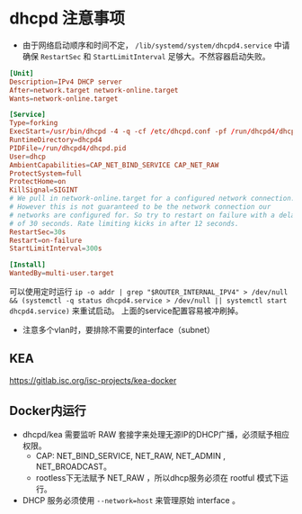 # dhcpd 注意事项

- 由于网络启动顺序和时间不定， `/lib/systemd/system/dhcpd4.service` 中请确保 `RestartSec` 和 `StartLimitInterval` 足够大。不然容器启动失败。

```conf
[Unit]
Description=IPv4 DHCP server
After=network.target network-online.target
Wants=network-online.target

[Service]
Type=forking
ExecStart=/usr/bin/dhcpd -4 -q -cf /etc/dhcpd.conf -pf /run/dhcpd4/dhcpd.pid
RuntimeDirectory=dhcpd4
PIDFile=/run/dhcpd4/dhcpd.pid
User=dhcp
AmbientCapabilities=CAP_NET_BIND_SERVICE CAP_NET_RAW
ProtectSystem=full
ProtectHome=on
KillSignal=SIGINT
# We pull in network-online.target for a configured network connection.
# However this is not guaranteed to be the network connection our
# networks are configured for. So try to restart on failure with a delay
# of 30 seconds. Rate limiting kicks in after 12 seconds.
RestartSec=30s
Restart=on-failure
StartLimitInterval=300s

[Install]
WantedBy=multi-user.target
```

 可以使用定时运行 `ip -o addr | grep "$ROUTER_INTERNAL_IPV4" > /dev/null && (systemctl -q status dhcpd4.service > /dev/null || systemctl start dhcpd4.service)` 来重试启动。
 上面的service配置容易被冲刷掉。

- 注意多个vlan时，要排除不需要的interface（subnet）

## KEA

<https://gitlab.isc.org/isc-projects/kea-docker>

## Docker内运行

- dhcpd/kea 需要监听 RAW 套接字来处理无源IP的DHCP广播，必须赋予相应权限。
  - CAP: NET_BIND_SERVICE, NET_RAW, NET_ADMIN , NET_BROADCAST。
  - rootless下无法赋予 NET_RAW ，所以dhcp服务必须在 rootful 模式下运行。
- DHCP 服务必须使用 `--network=host` 来管理原始 interface 。
